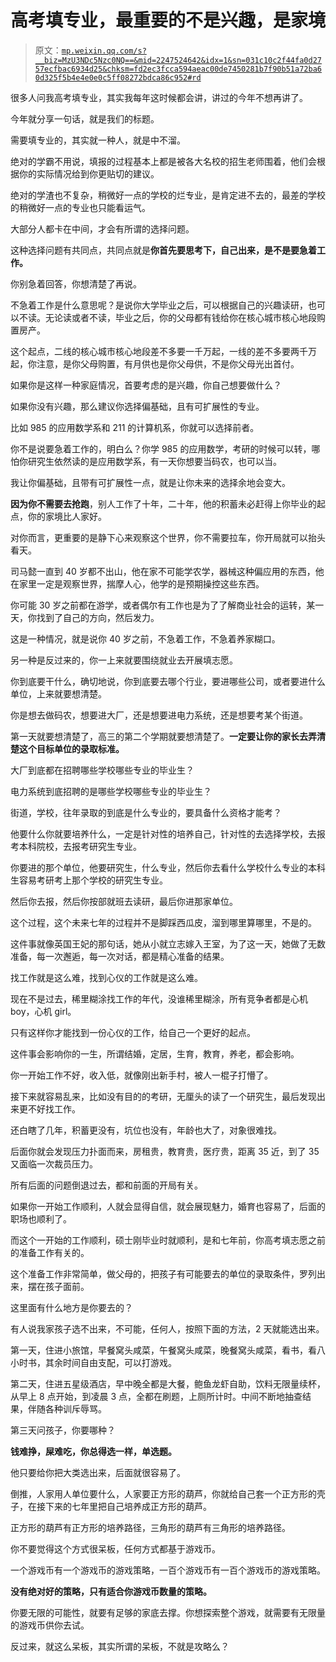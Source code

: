 # 高考填专业，最重要的不是兴趣，是家境

> 原文：[`mp.weixin.qq.com/s?__biz=MzU3NDc5Nzc0NQ==&mid=2247524642&idx=1&sn=031c10c2f44fa0d2757ecfbac6934d25&chksm=fd2ec3fcca594aeac00de7450281b7f90b51a72ba60d325f5b4e4e0e0c5ff08272bdca86c952#rd`](http://mp.weixin.qq.com/s?__biz=MzU3NDc5Nzc0NQ==&mid=2247524642&idx=1&sn=031c10c2f44fa0d2757ecfbac6934d25&chksm=fd2ec3fcca594aeac00de7450281b7f90b51a72ba60d325f5b4e4e0e0c5ff08272bdca86c952#rd)

很多人问我高考填专业，其实我每年这时候都会讲，讲过的今年不想再讲了。

今年就分享一句话，就是我们的标题。

需要填专业的，其实就一种人，就是中不溜。

绝对的学霸不用说，填报的过程基本上都是被各大名校的招生老师围着，他们会根据你的实际情况给到你更贴切的建议。

绝对的学渣也不复杂，稍微好一点的学校的烂专业，是肯定进不去的，最差的学校的稍微好一点的专业也只能看运气。

大部分人都卡在中间，才会有所谓的选择问题。

这种选择问题有共同点，共同点就是**你首先要思考下，自己出来，是不是要急着工作。**

你别急着回答，你想清楚了再说。

不急着工作是什么意思呢？是说你大学毕业之后，可以根据自己的兴趣读研，也可以不读。无论读或者不读，毕业之后，你的父母都有钱给你在核心城市核心地段购置房产。

这个起点，二线的核心城市核心地段差不多要一千万起，一线的差不多要两千万起，你注意，是你父母购置，有月供也是你父母供，不是你父母光出首付。

如果你是这样一种家庭情况，首要考虑的是兴趣，你自己想要做什么？

如果你没有兴趣，那么建议你选择偏基础，且有可扩展性的专业。

比如 985 的应用数学系和 211 的计算机系，你就可以选择前者。

你不是说要急着工作的，明白么？你学 985 的应用数学，考研的时候可以转，哪怕你研究生依然读的是应用数学系，有一天你想要当码农，也可以当。

我让你偏基础，且带有可扩展性一点，就是让你未来的选择余地会变大。

**因为你不需要去抢跑**，别人工作了十年，二十年，他的积蓄未必赶得上你毕业的起点，你的家境比人家好。

对你而言，更重要的是静下心来观察这个世界，你不需要拉车，你开局就可以抬头看天。

司马懿一直到 40 岁都不出山，他在家不可能学农学，器械这种偏应用的东西，他在家里一定是观察世界，揣摩人心，他学的是预期操控这些东西。

你可能 30 岁之前都在游学，或者偶尔有工作也是为了了解商业社会的运转，某一天，你找到了自己的方向，然后发力。

这是一种情况，就是说你 40 岁之前，不急着工作，不急着养家糊口。

另一种是反过来的，你一上来就要围绕就业去开展填志愿。

你到底要干什么，确切地说，你到底要去哪个行业，要进哪些公司，或者要进什么单位，上来就要想清楚。

你是想去做码农，想要进大厂，还是想要进电力系统，还是想要考某个街道。

第一天就要想清楚了，高三的第二个学期就要想清楚了。**一定要让你的家长去弄清楚这个目标单位的录取标准。**

大厂到底都在招聘哪些学校哪些专业的毕业生？

电力系统到底招聘的是哪些学校哪些专业的毕业生？

街道，学校，往年录取的到底是什么专业的，要具备什么资格才能考？

他要什么你就要培养什么，一定是针对性的培养自己，针对性的去选择学校，去报考本科院校，去报考研究生专业。

你要进的那个单位，他要研究生，什么专业，然后你去看什么学校什么专业的本科生容易考研考上那个学校的研究生专业。

然后你去报，然后你按部就班去读研，最后你进那家单位。

这个过程，这个未来七年的过程并不是脚踩西瓜皮，溜到哪里算哪里，不是的。

这件事就像英国王妃的那句话，她从小就立志嫁入王室，为了这一天，她做了无数准备，每一次邂逅，每一次对话，都是精心准备的结果。

找工作就是这么难，找到心仪的工作就是这么难。

现在不是过去，稀里糊涂找工作的年代，没谁稀里糊涂，所有竞争者都是心机 boy，心机 girl。

只有这样你才能找到一份心仪的工作，给自己一个更好的起点。

这件事会影响你的一生，所谓结婚，定居，生育，教育，养老，都会影响。

你一开始工作不好，收入低，就像刚出新手村，被人一棍子打懵了。

接下来就容易乱来，比如没有目的的考研，无厘头的读了一个研究生，最后发现出来更不好找工作。

还白瞎了几年，积蓄更没有，坑位也没有，年龄也大了，对象很难找。

后面你就会发现压力扑面而来，房租贵，教育贵，医疗贵，距离 35 近，到了 35 又面临一次裁员压力。

所有后面的问题倒退过去，都和前面的开局有关。

如果你一开始工作顺利，人就会显得自信，就会展现魅力，婚育也容易了，后面的职场也顺利了。

而这个一开始的工作顺利，硕士刚毕业时就顺利，是和七年前，你高考填志愿之前的准备工作有关的。

这个准备工作非常简单，做父母的，把孩子有可能要去的单位的录取条件，罗列出来，摆在孩子面前。

这里面有什么地方是你要去的？

有人说我家孩子选不出来，不可能，任何人，按照下面的方法，2 天就能选出来。

第一天，住进小旅馆，早餐窝头咸菜，午餐窝头咸菜，晚餐窝头咸菜，看书，看八小时书，其余时间自由支配，可以打游戏。

第二天，住进五星级酒店，早中晚全都是大餐，鲍鱼龙虾自助，饮料无限量续杯，从早上 8 点开始，到凌晨 3 点，全都在刷题，上厕所计时。中间不断地抽查结果，伴随各种训斥辱骂。

第三天问孩子，你要哪种？

**钱难挣，屎难吃，你总得选一样，单选题。**

他只要给你把大类选出来，后面就很容易了。

倒推，人家用人单位要什么，人家要正方形的葫芦，你就给自己套一个正方形的壳子，在接下来的七年里把自己培养成正方形的葫芦。

正方形的葫芦有正方形的培养路径，三角形的葫芦有三角形的培养路径。

你不要觉得这个方式很呆板，任何方式都基于游戏币。

一个游戏币有一个游戏币的游戏策略，一百个游戏币有一百个游戏币的游戏策略。

**没有绝对好的策略，只有适合你游戏币数量的策略。**

你要无限的可能性，就要有足够的家底去撑。你想探索整个游戏，就需要有无限量的游戏币供你去试。

反过来，就这么呆板，其实所谓的呆板，不就是攻略么？
